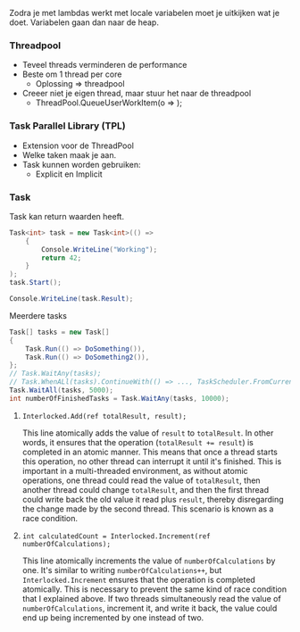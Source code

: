 Zodra je met lambdas werkt met locale variabelen moet je uitkijken wat je doet. Variabelen gaan dan naar de heap.

### Threadpool
- Teveel threads verminderen de performance
- Beste om 1 thread per core
	-  Oplossing => threadpool
- Creeer niet je eigen thread, maar stuur het naar de threadpool
	- ThreadPool.QueueUserWorkItem(o => );


### Task Parallel Library (TPL)
- Extension voor de ThreadPool
- Welke taken maak je aan.
- Task kunnen worden gebruiken:
	- Explicit en Implicit

### Task
Task kan return waarden heeft.
```cs
Task<int> task = new Task<int>(() =>
	{
		Console.WriteLine("Working");
		return 42;
	}
);
task.Start();

Console.WriteLine(task.Result);
```

Meerdere tasks
```cs
Task[] tasks = new Task[] 
{ 
	Task.Run(() => DoSomething()),
	Task.Run(() => DoSomething2()), 
}; 
// Task.WaitAny(tasks);
// Task.WhenALl(tasks).ContinueWith(() => ..., TaskScheduler.FromCurrentSynchronizationContext());
Task.WaitAll(tasks, 5000); 
int numberOfFinishedTasks = Task.WaitAny(tasks, 10000);
```

1. `Interlocked.Add(ref totalResult, result);`
    
    This line atomically adds the value of `result` to `totalResult`. In other words, it ensures that the operation (`totalResult += result`) is completed in an atomic manner. This means that once a thread starts this operation, no other thread can interrupt it until it's finished. This is important in a multi-threaded environment, as without atomic operations, one thread could read the value of `totalResult`, then another thread could change `totalResult`, and then the first thread could write back the old value it read plus `result`, thereby disregarding the change made by the second thread. This scenario is known as a race condition.
    
2. `int calculatedCount = Interlocked.Increment(ref numberOfCalculations);`
    
    This line atomically increments the value of `numberOfCalculations` by one. It's similar to writing `numberOfCalculations++`, but `Interlocked.Increment` ensures that the operation is completed atomically. This is necessary to prevent the same kind of race condition that I explained above. If two threads simultaneously read the value of `numberOfCalculations`, increment it, and write it back, the value could end up being incremented by one instead of two.

